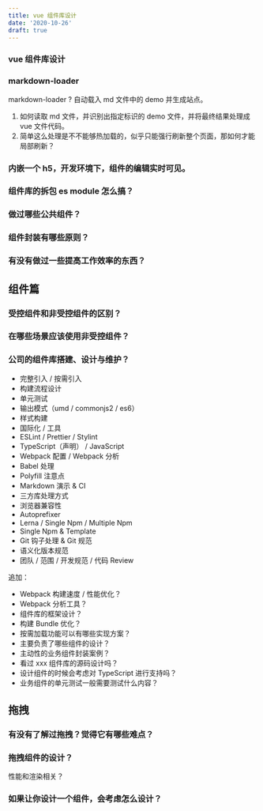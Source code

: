 ```yaml
---
title: vue 组件库设计
date: '2020-10-26'
draft: true
---
```


### vue 组件库设计

### markdown-loader

markdown-loader ? 自动载入 md 文件中的 demo 并生成站点。

1. 如何读取 md 文件，并识别出指定标识的 demo 文件，并将最终结果处理成 vue 文件代码。
2. 简单这么处理是不不能够热加载的，似乎只能强行刷新整个页面，那如何才能局部刷新？

### 内嵌一个 h5，开发环境下，组件的编辑实时可见。

### 组件库的拆包 es module 怎么搞？

### 做过哪些公共组件？

### 组件封装有哪些原则？

### 有没有做过一些提高工作效率的东西？

## 组件篇

### 受控组件和非受控组件的区别？

### 在哪些场景应该使用非受控组件？

### 公司的组件库搭建、设计与维护？

- 完整引入 / 按需引入
- 构建流程设计
- 单元测试
- 输出模式（umd / commonjs2 / es6）
- 样式构建
- 国际化 / 工具
- ESLint / Prettier / Stylint
- TypeScript（声明） / JavaScript
- Webpack 配置 / Webpack 分析
- Babel 处理
- Polyfill 注意点
- Markdown 演示 & CI
- 三方库处理方式
- 浏览器兼容性
- Autoprefixer
- Lerna / Single Npm / Multiple Npm
- Single Npm & Template
- Git 钩子处理 & Git 规范
- 语义化版本规范
- 团队 / 范围 / 开发规范 / 代码 Review

追加：

- Webpack 构建速度 / 性能优化？
- Webpack 分析工具？
- 组件库的框架设计？
- 构建 Bundle 优化？
- 按需加载功能可以有哪些实现方案？
- 主要负责了哪些组件的设计？
- 主动性的业务组件封装案例？
- 看过 xxx 组件库的源码设计吗？
- 设计组件的时候会考虑对 TypeScript 进行支持吗？
- 业务组件的单元测试一般需要测试什么内容？

## 拖拽

### 有没有了解过拖拽？觉得它有哪些难点？

### 拖拽组件的设计？

性能和渲染相关？

### 如果让你设计一个组件，会考虑怎么设计？
